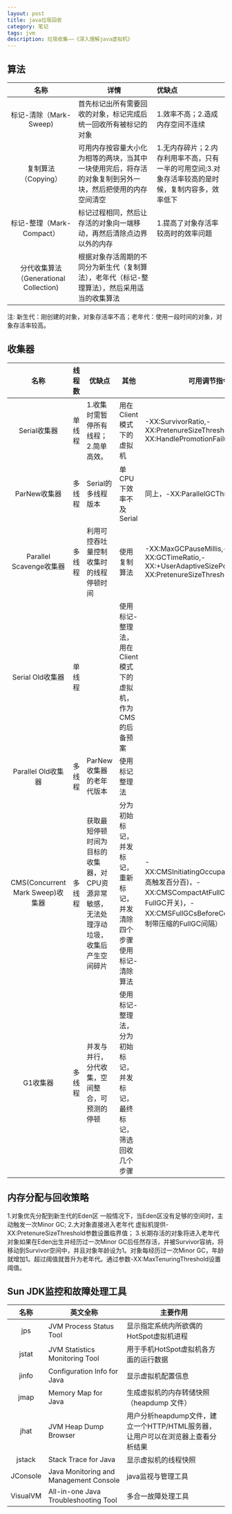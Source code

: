 ```yaml
---
layout: post
title: java垃圾回收
category: 笔记
tags: jvm
description: 垃圾收集——《深入理解java虚拟机》
---
```

## 算法    
|名称                   |详情                   |优缺点                   |
|:--------------------:|-----------------------|:-----------------------|
|标记-清除（Mark-Sweep) |首先标记出所有需要回收的对象，标记完成后统一回收所有被标记的对象|1.效率不高；2.造成内存空间不连续|    
|复制算法（Copying）    |可用内存按容量大小化为相等的两块，当其中一块使用完后，将存活的对象复制到另外一块，然后把使用的内存空间清空|1.无内存碎片；2.内存利用率不高，只有一半的可用空间;3.对象存活率较高的是时候，复制内容多，效率低下|
|标记-整理（Mark-Compact）|标记过程相同，然后让存活的对象向一端移动，再然后清除点边界以外的内存|1.提高了对象存活率较高时的效率问题|
|分代收集算法（Generational Collection)|根据对象存活周期的不同分为新生代（复制算法），老年代（标记-整理算法），然后采用适当的收集算法|           |   
    
注: 新生代：刚创建的对象，对象存活率不高；老年代：使用一段时间的对象，对象存活率较高。    
    
## 收集器   
|名称                 |线程数            |优缺点               |其他           |可用调节指令         |
|:-------------------:|:---------------:|--------------------|---------------|------------------|
|Serial收集器          |单线程            |1.收集时需暂停所有线程；2.简单高效。|用在Client模式下的虚拟机|-XX:SurvivorRatio,-XX:PretenureSizeThreshold,-XX:HandlePromotionFailure|
|ParNew收集器          |多线程            |Serial的多线程版本               |单CPU下效率不及Serial|同上，-XX:ParallelGCThreads|
|Parallel Scavenge收集器|多线程           |利用可控吞吐量控制收集时的线程停顿时间|使用复制算法|-XX:MaxGCPauseMillis,-XX:GCTimeRatio,-XX:+UserAdaptiveSizePolicy,-XX:PretenureSizeThreshold|
|Serial Old收集器      |单线程            |                         |使用标记-整理法，用在Client模式下的虚拟机，作为CMS的后备预案|  |
|Parallel Old收集器    |多线程            |ParNew收集器的老年代版本|使用标记整理法|       |
|CMS(Concurrent Mark Sweep)收集器|多线程  |获取最短停顿时间为目标的收集器，对CPU资源非常敏感，无法处理浮动垃圾，收集后产生空间碎片|分为初始标记，并发标记，重新标记，并发清除四个步骤使用标记-清除算法|-XX:CMSInitiatingOccupancyFraction(提高触发百分百)，-XX:CMSCompactAtFullCollection(控制FullGC开关)，-XX:CMSFullGCsBeforeCompaction(控制带压缩的FullGC间隔）|
|G1收集器              |多线程            |并发与并行，分代收集，空间整合，可预测的停顿|使用标记-整理法，分为初始标记，并发标记，最终标记，筛选回收几个步骤|   |
   
## 内存分配与回收策略   
1.对象优先分配到新生代的Eden区 一般情况下，当Eden区没有足够的空间时，主动触发一次Minor GC;
2.大对象直接进入老年代 虚拟机提供-XX:PretenureSizeThreshold参数设置临界值；
3.长期存活的对象将进入老年代 对象如果在Eden出生并经历过一次Minor GC后任然存活，并被Survivor容纳，将移动到Survivor空间中，并且对象年龄设为1。对象每经历过一次Minor GC，年龄就增加1。超过阈值就晋升为老年代。通过参数-XX:MaxTenuringThreshold设置阈值。

## Sun JDK监控和故障处理工具  
|名称             |英文全称        |主要作用               |
|:--------------:|---------------|----------------------|
|jps             |JVM Process Status Tool|显示指定系统内所欲偶的HotSpot虚拟机进程|
|jstat           |JVM Statistics Monitoring Tool|用于手机HotSpot虚拟机各方面的运行数据|
|jinfo           |Configuration Info for Java|显示虚拟机配置信息|
|jmap            |Memory Map for Java |生成虚拟机的内存转储快照（heapdump 文件）|
|jhat            |JVM Heap Dump Browser|用户分析heapdump文件，建立一个HTTP/HTML服务器，让用户可以在浏览器上查看分析结果|
|jstack          |Stack Trace for Java|显示虚拟机的线程快照|
|JConsole        |Java Monitoring and Management Console|java监视与管理工具|
|VisualVM        |All-in-one Java Troubleshooting Tool|多合一故障处理工具|